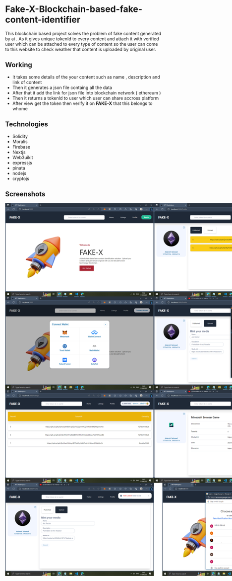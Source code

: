 # Fake-X-Blockchain-based-fake-content-identifier
This blockchain based project solves the problem of fake content generated by ai . As it gives unique tokenId to every content and attach it with verified user which can be attached to every type of content so the user can come to this website to check weather that content is uploaded by original user.

## Working
* It takes some details of the your content such as name , description and link of content
* Then it generates a json file containg all the data
* After that it add the link for json file into blockchain network ( ethereum )
* Then it returns a tokenId to user which user can share accross platform
* After view get the token then verify it on **FAKE-X** that this belongs to whome

## Technologies
  * Solidity
  * Moralis
  * Firebase
  * Nextjs
  * Web3uikit
  * expressjs
  * pinata
  * nodejs
  * cryptojs

## Screenshots
<div style="display: flex; justify-content: space-between;">
<img src="Images/home.png" alt="Description of Image 1" width="500" height="300">
<img src="Images/profile.png" alt="Description of Image 1" width="500" height="300">
</div>
<div style="display: flex; justify-content: space-between;">
<img src="Images/wallet.png" alt="Description of Image 1" width="500" height="300">
<img src="Images/matamaskpopup.png" alt="Description of Image 1" width="500" height="300">
</div>
<div style="display: flex; justify-content: space-between;">
<img src="Images/listings.png" alt="Description of Image 1" width="500" height="300">
<img src="Images/search.png" alt="Description of Image 1" width="500" height="300">
</div>
<div style="display: flex; justify-content: space-between;">
<img src="Images/failed.png" alt="Description of Image 1" width="500" height="300">
<img src="Images/homelogin.png" alt="Description of Image 1" width="500" height="300">
</div>
